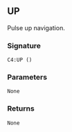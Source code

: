 ## UP

Pulse up navigation.


###  Signature

`C4:UP ()`


### Parameters

`None`


### Returns

`None
`